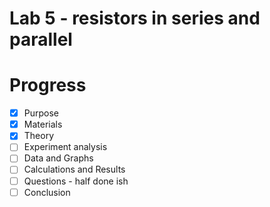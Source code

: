 # Lab 5 - resistors in series and parallel


# Progress
- [x] Purpose
- [x] Materials
- [x] Theory 
- [ ] Experiment analysis 
- [ ] Data and Graphs
- [ ] Calculations and Results
- [ ] Questions - half done ish
- [ ] Conclusion
